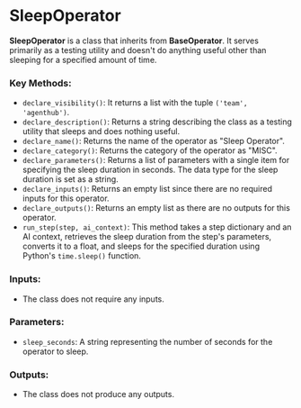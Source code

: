 # SleepOperator

**SleepOperator** is a class that inherits from **BaseOperator**. It serves primarily as a testing utility and doesn't do anything useful other than sleeping for a specified amount of time.

### Key Methods:

- `declare_visibility()`: It returns a list with the tuple `('team', 'agenthub')`.
- `declare_description()`: Returns a string describing the class as a testing utility that sleeps and does nothing useful.
- `declare_name()`: Returns the name of the operator as "Sleep Operator".
- `declare_category()`: Returns the category of the operator as "MISC".
- `declare_parameters()`: Returns a list of parameters with a single item for specifying the sleep duration in seconds. The data type for the sleep duration is set as a string.
- `declare_inputs()`: Returns an empty list since there are no required inputs for this operator.
- `declare_outputs()`: Returns an empty list as there are no outputs for this operator.
- `run_step(step, ai_context)`: This method takes a step dictionary and an AI context, retrieves the sleep duration from the step's parameters, converts it to a float, and sleeps for the specified duration using Python's `time.sleep()` function.

### Inputs:
- The class does not require any inputs.

### Parameters:
- `sleep_seconds`: A string representing the number of seconds for the operator to sleep.

### Outputs:
- The class does not produce any outputs.